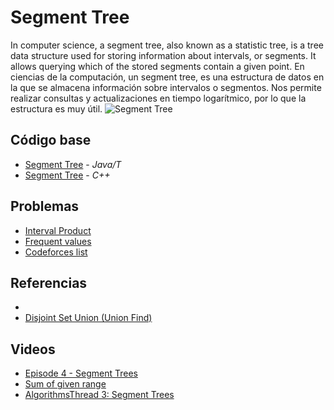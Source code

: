 # Segment Tree
In computer science, a segment tree, also known as a statistic tree, is a tree data structure used for storing information about intervals, or segments. It allows querying which of the stored segments contain a given point.
En ciencias de la computación, un segment tree, es una estructura de datos en la que se almacena información sobre intervalos o segmentos. Nos permite realizar consultas y actualizaciones en tiempo logarítmico, por lo que la estructura es muy útil.
![Segment Tree](https://media.geeksforgeeks.org/wp-content/cdn-uploads/segment-tree1.png)
## Código base
-  [Segment Tree](SegmentTree.java) - _Java/T_
-  [Segment Tree](segmentTree.cpp) - _C++_

## Problemas
-  [Interval Product](https://onlinejudge.org/index.php?option=com_onlinejudge&Itemid=8&category=441&page=show_problem&problem=3977)
-  [Frequent values](https://onlinejudge.org/index.php?option=com_onlinejudge&Itemid=8&category=24&page=show_problem&problem=2176)
-  [Codeforces list](https://codeforces.com/blog/entry/22616) 


## Referencias 
-  [](https://jariasf.wordpress.com/2012/04/02/disjoint-set-union-find/)
-  [Disjoint Set Union (Union Find)](https://www.hackerearth.com/practice/notes/disjoint-set-union-union-find/)
## Videos
-  [Episode 4 - Segment Trees](https://www.youtube.com/watch?v=Tr-xEGoByFQ)
-  [Sum of given range](https://www.youtube.com/watch?v=2bSS8rtFym4)
-  [AlgorithmsThread 3: Segment Trees](https://www.youtube.com/watch?v=QvgpIX4_vyA)